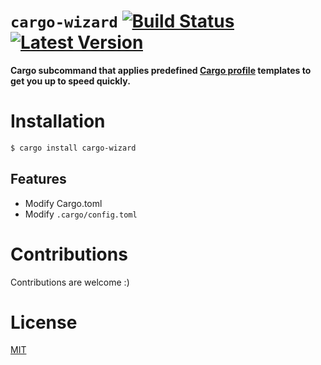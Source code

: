 # `cargo-wizard` [![Build Status]][actions] [![Latest Version]][crates.io]

[Build Status]: https://github.com/kobzol/cargo-wizard/actions/workflows/check.yml/badge.svg

[actions]: https://github.com/kobzol/cargo-wizard/actions?query=branch%3Amain

[Latest Version]: https://img.shields.io/crates/v/cargo-wizard.svg

[crates.io]: https://crates.io/crates/cargo-wizard

**Cargo subcommand that applies predefined [Cargo profile](https://doc.rust-lang.org/cargo/reference/profiles.html)
templates to get you up to speed quickly.**

# Installation

```bash
$ cargo install cargo-wizard
```

## Features

- Modify Cargo.toml
- Modify `.cargo/config.toml`

# Contributions
Contributions are welcome :)

# License
[MIT](LICENSE)
